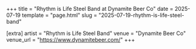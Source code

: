 +++
title = "Rhythm is Life Steel Band at Dynamite Beer Co"
date = 2025-07-19
template = "page.html"
slug = "2025-07-19-rhythm-is-life-steel-band"

[extra]
artist = "Rhythm is Life Steel Band"
venue = "Dynamite Beer Co"
venue_url = "https://www.dynamitebeer.com/"
+++
